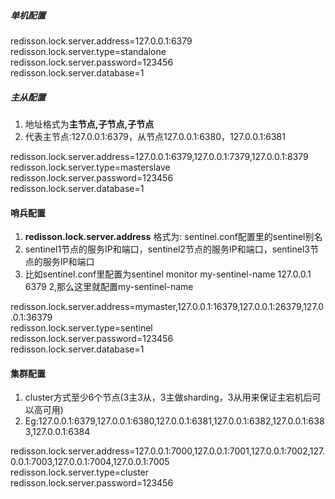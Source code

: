 ##### **单机配置**
redisson.lock.server.address=127.0.0.1:6379  
redisson.lock.server.type=standalone  
redisson.lock.server.password=123456  
redisson.lock.server.database=1

##### **主从配置**
1. 地址格式为**主节点,子节点,子节点**  
1. 代表主节点:127.0.0.1:6379，从节点127.0.0.1:6380，127.0.0.1:6381  

redisson.lock.server.address=127.0.0.1:6379,127.0.0.1:7379,127.0.0.1:8379  
redisson.lock.server.type=masterslave  
redisson.lock.server.password=123456  
redisson.lock.server.database=1

#### **哨兵配置**
1. **redisson.lock.server.address** 格式为: sentinel.conf配置里的sentinel别名  
1. sentinel1节点的服务IP和端口，sentinel2节点的服务IP和端口，sentinel3节点的服务IP和端口  
1. 比如sentinel.conf里配置为sentinel monitor my-sentinel-name 127.0.0.1 6379 2,那么这里就配置my-sentinel-name

redisson.lock.server.address=mymaster,127.0.0.1:16379,127.0.0.1:26379,127.0.0.1:36379  
redisson.lock.server.type=sentinel  
redisson.lock.server.password=123456  
redisson.lock.server.database=1

#### **集群配置**
1. cluster方式至少6个节点(3主3从，3主做sharding，3从用来保证主宕机后可以高可用)  
1. Eg:127.0.0.1:6379,127.0.0.1:6380,127.0.0.1:6381,127.0.0.1:6382,127.0.0.1:6383,127.0.0.1:6384  

redisson.lock.server.address=127.0.0.1:7000,127.0.0.1:7001,127.0.0.1:7002,127.0.0.1:7003,127.0.0.1:7004,127.0.0.1:7005  
redisson.lock.server.type=cluster  
redisson.lock.server.password=123456  

